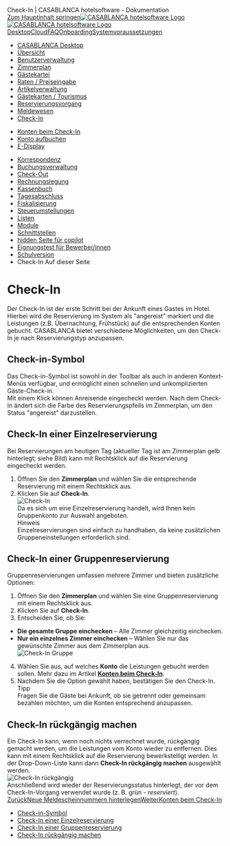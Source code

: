 Check-In | CASABLANCA hotelsoftware - Dokumentation  
[Zum Hauptinhalt springen](https://docs.casablanca.at/desktop/check_in/#__docusaurus_skipToContent_fallback)[![CASABLANCA hotelsoftware Logo](https://docs.casablanca.at/img/logo.png) ![CASABLANCA hotelsoftware Logo](https://docs.casablanca.at/img/Casablanca_LOGO_2022_neg.png)](https://docs.casablanca.at/) [Desktop](https://docs.casablanca.at/desktop/desktop/)[Cloud](https://docs.casablanca.at/cloud/cloud_systems/)[FAQ](https://docs.casablanca.at/faq)[Onboarding](https://docs.casablanca.at/onboarding/fiscalization)[Systemvoraussetzungen](https://docs.casablanca.at/system_requirements)  
* [CASABLANCA Desktop](https://docs.casablanca.at/desktop/desktop/)
* [Übersicht](https://docs.casablanca.at/desktop/interface/)
* [Benutzerverwaltung](https://docs.casablanca.at/desktop/user_management/)
* [Zimmerplan](https://docs.casablanca.at/desktop/room_plan/)
* [Gästekartei](https://docs.casablanca.at/desktop/guest_profile/)
* [Raten / Preiseingabe](https://docs.casablanca.at/desktop/raten/)
* [Artikelverwaltung](https://docs.casablanca.at/desktop/articles/)
* [Gästekarten / Tourismus](https://docs.casablanca.at/desktop/guest_cards/)
* [Reservierungsvorgang](https://docs.casablanca.at/desktop/reservation_process/)
* [Meldewesen](https://docs.casablanca.at/desktop/registration/)
* [Check-In](https://docs.casablanca.at/desktop/check_in/)
+ [Konten beim Check-In](https://docs.casablanca.at/desktop/check_in/check_in_accounts)
+ [Konto aufbuchen](https://docs.casablanca.at/desktop/check_in/check_in_booking)
+ [E-Display](https://docs.casablanca.at/desktop/check_in/e_display/)
* [Korrespondenz](https://docs.casablanca.at/desktop/correspondence/)
* [Buchungsverwaltung](https://docs.casablanca.at/desktop/account/)
* [Check-Out](https://docs.casablanca.at/desktop/check-out/)
* [Rechnungslegung](https://docs.casablanca.at/desktop/accounting/)
* [Kassenbuch](https://docs.casablanca.at/desktop/cashbook/)
* [Tagesabschluss](https://docs.casablanca.at/desktop/daily_closing/)
* [Fiskalisierung](https://docs.casablanca.at/desktop/fiscalization/)
* [Steuerumstellungen](https://docs.casablanca.at/desktop/tax_changes/)
* [Listen](https://docs.casablanca.at/desktop/lists/)
* [Module](https://docs.casablanca.at/desktop/module/)
* [Schnittstellen](https://docs.casablanca.at/desktop/interfaces/)
* [hidden Seite für copilot](https://docs.casablanca.at/desktop/hidden_copilot)
* [Eignungstest für Bewerber/innen](https://docs.casablanca.at/desktop/qualification)
* [Schulversion](https://docs.casablanca.at/desktop/schoolversion)  
* Check-In
Auf dieser Seite

# Check-In  
Der Check-In ist der erste Schritt bei der Ankunft eines Gastes im Hotel. Hierbei wird die Reservierung im System als "angereist" markiert und die Leistungen (z.B. Übernachtung, Frühstück) auf die entsprechenden Konten gebucht. CASABLANCA bietet verschiedene Möglichkeiten, um den Check-In je nach Reservierungstyp anzupassen.

## Check-in-Symbol[](https://docs.casablanca.at/desktop/check_in/#check-in-symbol "Direkter Link zu Check-in-Symbol")  
Das Check-in-Symbol ist sowohl in der Toolbar als auch in anderen Kontext-Menüs verfügbar, und ermöglicht einen schnellen und unkomplizierten Gäste-Check-in.  
Mit einem Klick können Anreisende eingecheckt werden. Nach dem Check-In ändert sich die Farbe des Reservierungspfeils im Zimmerplan, um den Status "angereist" darzustellen.

## Check-In einer Einzelreservierung[](https://docs.casablanca.at/desktop/check_in/#check-in-einer-einzelreservierung "Direkter Link zu Check-In einer Einzelreservierung")  
Bei Reservierungen am heutigen Tag (aktueller Tag ist am Zimmerplan gelb hinterlegt; siehe Bild) kann mit Rechtsklick auf die Reservierung eingecheckt werden.  
1. Öffnen Sie den **Zimmerplan** und wählen Sie die entsprechende Reservierung mit einem Rechtsklick aus.
2. Klicken Sie auf **Check-In**.  
![Check-In](https://docs.casablanca.at/assets/images/check_in-35bea76cccbb9829a15a7d22410295cb.png "Check-In")  
Da es sich um eine Einzelreservierung handelt, wird Ihnen kein Gruppenkonto zur Auswahl angeboten.  
Hinweis  
Einzelreservierungen sind einfach zu handhaben, da keine zusätzlichen Gruppeneinstellungen erforderlich sind.

## Check-In einer Gruppenreservierung[](https://docs.casablanca.at/desktop/check_in/#check-in-einer-gruppenreservierung "Direkter Link zu Check-In einer Gruppenreservierung")  
Gruppenreservierungen umfassen mehrere Zimmer und bieten zusätzliche Optionen:  
1. Öffnen Sie den **Zimmerplan** und wählen Sie eine Gruppenreservierung mit einem Rechtsklick aus.
2. Klicken Sie auf **Check-In**.
3. Entscheiden Sie, ob Sie:
* **Die gesamte Gruppe einchecken** – Alle Zimmer gleichzeitig einchecken.
* **Nur ein einzelnes Zimmer einchecken** – Wählen Sie nur das gewünschte Zimmer aus dem Zimmerplan aus.  
![Check-In Gruppe](https://docs.casablanca.at/assets/images/check_in_gruppe-9651cea3283960718ee5ff50c30f2634.png "Check-In Gruppe")  
4. Wählen Sie aus, auf welches **Konto** die Leistungen gebucht werden sollen. Mehr dazu im Artikel **[Konten beim Check-In](https://docs.casablanca.at/desktop/check_in/check_in_accounts)**.
5. Nachdem Sie die Option gewählt haben, bestätigen Sie den Check-In.  
Tipp  
Fragen Sie die Gäste bei Ankunft, ob sie getrennt oder gemeinsam bezahlen möchten, um die Konten entsprechend anzupassen.

## Check-In rückgängig machen[](https://docs.casablanca.at/desktop/check_in/#check-in-rückgängig-machen "Direkter Link zu Check-In rückgängig machen")  
Ein Check-In kann, wenn noch nichts verrechnet wurde, rückgängig gemacht werden, um die Leistungen vom Konto wieder zu entfernen. Dies kann mit einem Rechtsklick auf die Reservierung bewerkstelligt werden. In der Drop-Down-Liste kann dann **Check-In rückgängig machen** ausgewählt werden.  
![Check-In rückgängig](https://docs.casablanca.at/assets/images/checkin_rueck-06f39c5a02d453593dc41394329a3b9f.png "Check-In rückgängig")  
Anschließend wird wieder der Reservierungsstatus hinterlegt, der vor dem Check-In-Vorgang verwendet wurde (z. B. grün - *reserviert*).  
[ZurückNeue Meldescheinnummern hinterlegen](https://docs.casablanca.at/desktop/registration/faq/new_registration_numbers)[WeiterKonten beim Check-In](https://docs.casablanca.at/desktop/check_in/check_in_accounts)  
* [Check-in-Symbol](https://docs.casablanca.at/desktop/check_in/#check-in-symbol)
* [Check-In einer Einzelreservierung](https://docs.casablanca.at/desktop/check_in/#check-in-einer-einzelreservierung)
* [Check-In einer Gruppenreservierung](https://docs.casablanca.at/desktop/check_in/#check-in-einer-gruppenreservierung)
* [Check-In rückgängig machen](https://docs.casablanca.at/desktop/check_in/#check-in-rückgängig-machen)